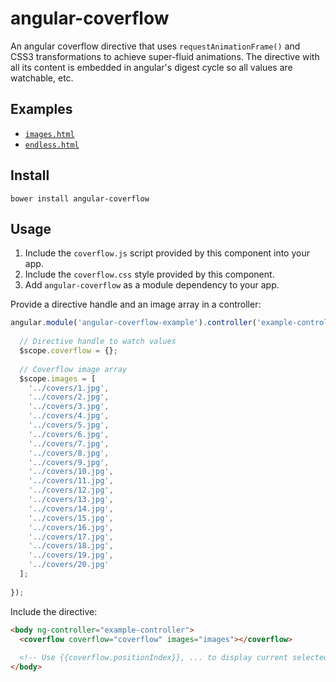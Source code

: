 # angular-coverflow

An angular coverflow directive that uses `requestAnimationFrame()` and CSS3 transformations to achieve super-fluid animations.
The directive with all its content is embedded in angular's digest cycle so all values are watchable, etc.

## Examples
* [`images.html`](http://southdesign.github.io/angular-coverflow/examples/images.htm)
* [`endless.html`](http://southdesign.github.io/angular-coverflow/examples/endless.htm)

## Install

```shell
bower install angular-coverflow
```

## Usage
1. Include the `coverflow.js` script provided by this component into your app.
2. Include the `coverflow.css` style provided by this component.
3. Add `angular-coverflow` as a module dependency to your app.

Provide a directive handle and an image array in a controller:

```javascript
angular.module('angular-coverflow-example').controller('example-controller', function($scope){
  
  // Directive handle to watch values
  $scope.coverflow = {};
  
  // Coverflow image array
  $scope.images = [
    '../covers/1.jpg',
    '../covers/2.jpg',
    '../covers/3.jpg',
    '../covers/4.jpg',
    '../covers/5.jpg',
    '../covers/6.jpg',
    '../covers/7.jpg',
    '../covers/8.jpg',
    '../covers/9.jpg',
    '../covers/10.jpg',
    '../covers/11.jpg',
    '../covers/12.jpg',
    '../covers/13.jpg',
    '../covers/14.jpg',
    '../covers/15.jpg',
    '../covers/16.jpg',
    '../covers/17.jpg',
    '../covers/18.jpg',
    '../covers/19.jpg',
    '../covers/20.jpg'
  ];
  
});
```

Include the directive:
```html
<body ng-controller="example-controller">
  <coverflow coverflow="coverflow" images="images"></coverflow>
  
  <!-- Use {{coverflow.positionIndex}}, ... to display current selected cover -->
</body>
```